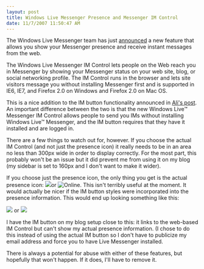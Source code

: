 ```yaml
---
layout: post
title: Windows Live Messenger Presence and Messenger IM Control
date: 11/7/2007 11:50:47 AM
---
```


The Windows Live Messenger team has just [announced](http://messengersays.spaces.live.com/Blog/cns!5B410F7FD930829E!30835.entry) a new feature that allows you show your Messenger presence and receive instant messages from the web. 

The Windows Live Messenger IM Control lets people on the Web reach you in Messenger by showing your Messenger status on your web site, blog, or social networking profile. The IM Control runs in the browser and lets site visitors message you without installing Messenger first and is supported in IE6, IE7, and Firefox 2.0 on Windows and Firefox 2.0 on Mac OS.  

This is a nice addition to the IM button functionality announced in [Ali's post](http://messengersays.spaces.live.com/blog/cns!5B410F7FD930829E!30590.entry).  An important difference between the two is that the new Windows Live™ Messenger IM Control allows people to send you IMs without installing Windows Live™ Messenger, and the IM button requires that they have it installed and are logged in.  

There are a few things to watch out for, however. If you choose the actual IM Control (and not just the presence icon) it really needs to be in an area no less than 300px wide in order to display correctly. For the most part, this probably won't be an issue but it did prevent me from using it on my blog (my sidebar is set to 160px and I don't want to make it wider).  

If you choose just the presence icon, the only thing you get is the actual presence icon: ![](http://messenger.services.live.com/users/8dbf2e7ca0b7abcb%40apps.messenger.live.com/presenceimage?mkt=en-AU)or ![Online](http://settings.messenger.live.com/static/w13r1/Conversation/img/Status_Online.gif "Online"). This isn't terribly useful at the moment. It would actually be nicer if the IM button styles were incorporated into the presence information. This would end up looking something like this:

![](http://global.msads.net/ads/pronws/A_Gray_Connect.png) or ![](http://global.msads.net/ads/pronws/A_Blue_Connect.png)

I have the IM button on my blog setup close to this: it links to the web-based IM Control but can't show my actual presence information. (I chose to do this instead of using the actual IM button so I don't have to publicize my email address and force you to have Live Messenger installed.

There is always a potential for abuse with either of these features, but hopefully that won't happen. If it does, I'll have to remove it.
